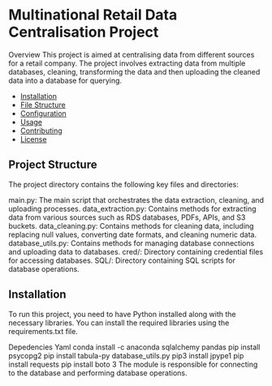 # Multinational Retail Data Centralisation Project
Overview
This project is aimed at centralising data from different sources for a retail company. The project involves extracting data from multiple databases, cleaning, transforming the data and then uploading the cleaned data into a database for querying.

- [Installation](#installation)
- [File Structure](#file-structure)
- [Configuration](#configuration)
- [Usage](#usage)
- [Contributing](#contributing)
- [License](#license)


## Project Structure
The project directory contains the following key files and directories:

main.py: The main script that orchestrates the data extraction, cleaning, and uploading processes.
data_extraction.py: Contains methods for extracting data from various sources such as RDS databases, PDFs, APIs, and S3 buckets.
data_cleaning.py: Contains methods for cleaning data, including replacing null values, converting date formats, and cleaning numeric data.
database_utils.py: Contains methods for managing database connections and uploading data to databases.
cred/: Directory containing credential files for accessing databases.
SQL/: Directory containing SQL scripts for database operations.


## Installation
To run this project, you need to have Python installed along with the necessary libraries. You can install the required libraries using the requirements.txt file.


Depedencies
Yaml
conda install -c anaconda sqlalchemy
pandas
pip install psycopg2
pip install tabula-py
database_utils.py
pip3 install jpype1
pip install requests
pip install boto 3
The module is responsible for connecting to the database and performing database operations.